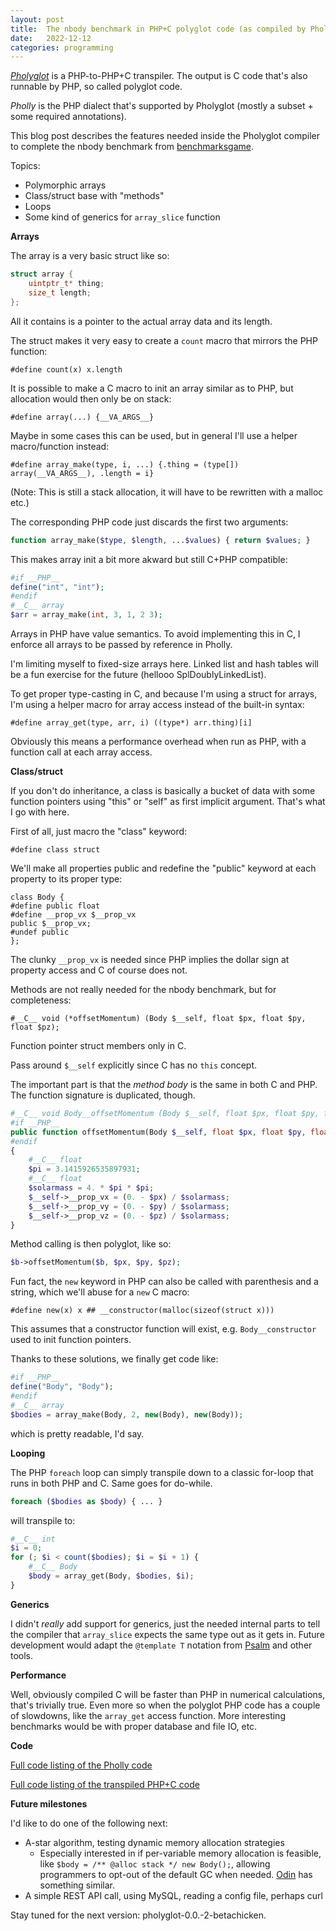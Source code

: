 ```yaml
---
layout: post
title:  The nbody benchmark in PHP+C polyglot code (as compiled by Pholyglot 0.0.-1-alphacow)
date:   2022-12-12
categories: programming
---
```


_[Pholyglot](https://github.com/olleharstedt/pholyglot)_ is a PHP-to-PHP+C transpiler. The output is C code that's also runnable by PHP, so called polyglot code.

_Pholly_ is the PHP dialect that's supported by Pholyglot (mostly a subset + some required annotations).

This blog post describes the features needed inside the Pholyglot compiler to complete the nbody benchmark from [benchmarksgame](https://benchmarksgame-team.pages.debian.net/benchmarksgame/performance/nbody.html).

Topics:

* Polymorphic arrays
* Class/struct base with "methods"
* Loops
* Some kind of generics for `array_slice` function

**Arrays**

The array is a very basic struct like so:

```c
struct array {
    uintptr_t* thing;
    size_t length;
};
```

All it contains is a pointer to the actual array data and its length.

The struct makes it very easy to create a `count` macro that mirrors the PHP function:

```
#define count(x) x.length
```

It is possible to make a C macro to init an array similar as to PHP, but allocation would then only be on stack:

```
#define array(...) {__VA_ARGS__}
```

Maybe in some cases this can be used, but in general I'll use a helper macro/function instead:

```
#define array_make(type, i, ...) {.thing = (type[]) array(__VA_ARGS__), .length = i}
```

(Note: This is still a stack allocation, it will have to be rewritten with a malloc etc.)

The corresponding PHP code just discards the first two arguments:

```php
function array_make($type, $length, ...$values) { return $values; }
```

This makes array init a bit more akward but still C+PHP compatible:

```php
#if __PHP__
define("int", "int");
#endif
#__C__ array
$arr = array_make(int, 3, 1, 2 3);
```

Arrays in PHP have value semantics. To avoid implementing this in C, I enforce all arrays to be passed by reference in Pholly.

I'm limiting myself to fixed-size arrays here. Linked list and hash tables will be a fun exercise for the future (hellooo SplDoublyLinkedList).

To get proper type-casting in C, and because I'm using a struct for arrays, I'm using a helper macro for array access instead of the built-in syntax:

```
#define array_get(type, arr, i) ((type*) arr.thing)[i]
```

Obviously this means a performance overhead when run as PHP, with a function call at each array access.

**Class/struct**

If you don't do inheritance, a class is basically a bucket of data with some function pointers using "this" or "self" as first implicit argument. That's what I go with here.

First of all, just macro the "class" keyword:

```
#define class struct
```

We'll make all properties public and redefine the "public" keyword at each property to its proper type:

```
class Body {
#define public float
#define __prop_vx $__prop_vx
public $__prop_vx;
#undef public
};
```

The clunky `__prop_vx` is needed since PHP implies the dollar sign at property access and C of course does not.

Methods are not really needed for the nbody benchmark, but for completeness:

```
#__C__ void (*offsetMomentum) (Body $__self, float $px, float $py, float $pz); 
```

Function pointer struct members only in C.

Pass around `$__self` explicitly since C has no `this` concept.

The important part is that the _method body_ is the same in both C and PHP. The function signature is duplicated, though.

```php
#__C__ void Body__offsetMomentum (Body $__self, float $px, float $py, float $pz)
#if __PHP__
public function offsetMomentum(Body $__self, float $px, float $py, float $pz): void
#endif
{
    #__C__ float
    $pi = 3.1415926535897931;
    #__C__ float
    $solarmass = 4. * $pi * $pi;
    $__self->__prop_vx = (0. - $px) / $solarmass;
    $__self->__prop_vy = (0. - $py) / $solarmass;
    $__self->__prop_vz = (0. - $pz) / $solarmass;
}
```

Method calling is then polyglot, like so:

```php
$b->offsetMomentum($b, $px, $py, $pz);
```

Fun fact, the `new` keyword in PHP can also be called with parenthesis and a string, which we'll abuse for a `new` C macro:

```
#define new(x) x ## __constructor(malloc(sizeof(struct x)))
```

This assumes that a constructor function will exist, e.g. `Body__constructor` used to init function pointers.

Thanks to these solutions, we finally get code like:

```php
#if __PHP__
define("Body", "Body");
#endif
#__C__ array
$bodies = array_make(Body, 2, new(Body), new(Body));
```

which is pretty readable, I'd say.

**Looping**

The PHP `foreach` loop can simply transpile down to a classic for-loop that runs in both PHP and C. Same goes for do-while.

```php
foreach ($bodies as $body) { ... }
```

will transpile to:

```php
#__C__ int
$i = 0;
for (; $i < count($bodies); $i = $i + 1) {
    #__C__ Body
    $body = array_get(Body, $bodies, $i);
}
```

**Generics**

I didn't _really_ add support for generics, just the needed internal parts to tell the compiler that `array_slice` expects the same type out as it gets in. Future development would adapt the `@template T` notation from [Psalm](https://psalm.dev/docs/annotating_code/templated_annotations/) and other tools.

**Performance**

Well, obviously compiled C will be faster than PHP in numerical calculations, that's trivially true. Even more so when the polyglot PHP code has a couple of slowdowns, like the `array_get` access function. More interesting benchmarks would be with proper database and file IO, etc.

**Code**

[Full code listing of the Pholly code](https://gist.github.com/olleharstedt/457030e66b311f1642f504d601391280)

[Full code listing of the transpiled PHP+C code](https://gist.github.com/olleharstedt/07f0172423d167d97d813c954507ac22)

**Future milestones**

I'd like to do one of the following next:

* A-star algorithm, testing dynamic memory allocation strategies
    * Especially interested in if per-variable memory allocation is feasible, like `$body = /** @alloc stack */ new Body();`, allowing programmers to opt-out of the default GC when needed. [Odin](https://odin-lang.org/docs/overview/#allocators) has something similar.
* A simple REST API call, using MySQL, reading a config file, perhaps curl

Stay tuned for the next version: pholyglot-0.0.-2-betachicken.
